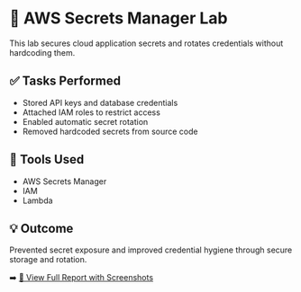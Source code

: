 # 🔐 AWS Secrets Manager Lab

This lab secures cloud application secrets and rotates credentials without hardcoding them.

## ✅ Tasks Performed
- Stored API keys and database credentials  
- Attached IAM roles to restrict access  
- Enabled automatic secret rotation  
- Removed hardcoded secrets from source code

## 🧰 Tools Used
- AWS Secrets Manager  
- IAM  
- Lambda

## 💡 Outcome  
Prevented secret exposure and improved credential hygiene through secure storage and rotation.

➡️ [📄 View Full Report with Screenshots](./secrets-manager-detailed.md)
